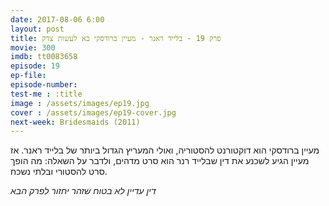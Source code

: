```yaml
---
date: 2017-08-06 6:00
layout: post
title: פרק 19 - בלייד ראנר - מעיין ברודסקי בא לעשות צדק
movie: 300
imdb: tt0083658
episode: 19
ep-file: 
episode-number: 
test-me : :title
image : /assets/images/ep19.jpg
cover : /assets/images/ep19-cover.jpg
next-week: Bridesmaids (2011)
---
```

מעיין ברודסקי הוא דוקטורנט להסטוריה, ואולי המעריץ הגדול ביותר של בלייד ראנר. אז מעיין הגיע לשכנע את דין שבלייד רנר הוא סרט מדהים, ולדבר על השאלה: מה הופך סרט להסטורי ובלתי נשכח.

*דין עדיין לא בטוח שזהר יחזור לפרק הבא*